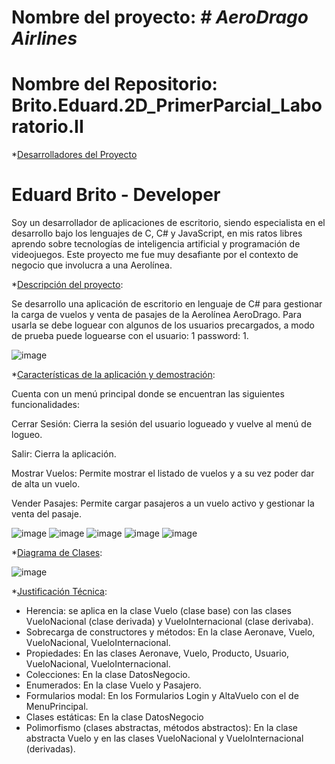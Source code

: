 # Nombre del proyecto: <em> # AeroDrago Airlines </em>

# Nombre del Repositorio: Brito.Eduard.2D_PrimerParcial_Laboratorio.II

*[Desarrolladores del Proyecto](#desarrolladores)
# Eduard Brito - Developer
Soy un desarrollador de aplicaciones de escritorio, siendo especialista en el desarrollo bajo los lenguajes de C, C# y JavaScript, en mis ratos libres aprendo sobre tecnologías de inteligencia artificial y programación de videojuegos. Este proyecto me fue muy desafiante por el contexto de negocio que involucra a una Aerolínea.

*[Descripción del proyecto](#descripción-del-proyecto):

Se desarrollo una aplicación de escritorio en lenguaje de C# para gestionar la carga de vuelos y venta de pasajes de la Aerolínea AeroDrago. Para usarla se debe loguear con algunos de los usuarios precargados, a modo de prueba puede loguearse con el usuario: 1 password: 1.

![image](https://user-images.githubusercontent.com/60559234/193750014-5a176f4d-99b8-4296-be27-135c6669153e.png)

*[Características de la aplicación y demostración](#Características-de-la-aplicación-y-demostración): 

Cuenta con un menú principal donde se encuentran las siguientes funcionalidades:

Cerrar Sesión: Cierra la sesión del usuario logueado y vuelve al menú de logueo.

Salir: Cierra la aplicación.

Mostrar Vuelos: Permite mostrar el listado de vuelos y a su vez poder dar de alta un vuelo.

Vender Pasajes: Permite cargar pasajeros a un vuelo activo y gestionar la venta del pasaje.

![image](https://user-images.githubusercontent.com/60559234/193747854-95fd8a73-b49e-4388-a2c2-5ca9eea73890.png)
![image](https://user-images.githubusercontent.com/60559234/193748076-d7b5cd05-aa68-4ab7-850a-26d534dbcc13.png)
![image](https://user-images.githubusercontent.com/60559234/193748187-6b4a5aea-4027-4629-9831-a8d29de399d4.png)
![image](https://user-images.githubusercontent.com/60559234/193748238-f629ebf3-49dc-4f8a-ae41-01e9c50c8d26.png)
![image](https://user-images.githubusercontent.com/60559234/193748572-68565c24-f6dd-4de2-ad11-c4b88f9bed2e.png)

*[Diagrama de Clases](#diagrama-de-clases):

![image](https://user-images.githubusercontent.com/60559234/193754542-a4686267-39e8-4b3c-9c8e-7a4211838184.png)

*[Justificación Técnica](#Justificación-Técnica):

  * Herencia: se aplica en la clase Vuelo (clase base) con las clases VueloNacional (clase derivada) y VueloInternacional (clase derivaba).
  * Sobrecarga de constructores y métodos: En la clase Aeronave, Vuelo, VueloNacional, VueloInternacional.
  * Propiedades: En las clases Aeronave, Vuelo, Producto, Usuario, VueloNacional, VueloInternacional.
  * Colecciones: En la clase DatosNegocio.
  * Enumerados: En la clase Vuelo y Pasajero.
  * Formularios modal: En los Formularios Login y AltaVuelo con el de MenuPrincipal.
  * Clases estáticas: En la clase DatosNegocio
  * Polimorfismo (clases abstractas, métodos abstractos): En la clase abstracta Vuelo y en las clases VueloNacional y VueloInternacional (derivadas).

